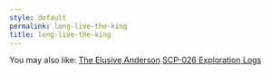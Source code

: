 ```yaml
---
style: default
permalink: long-live-the-king
title: long-live-the-king
---
```

You may also like:
[The Elusive Anderson](http://scp-wiki.net/the-elusive-anderson)
[SCP-026 Exploration Logs](http://scp-wiki.net/026-exploration-logs)